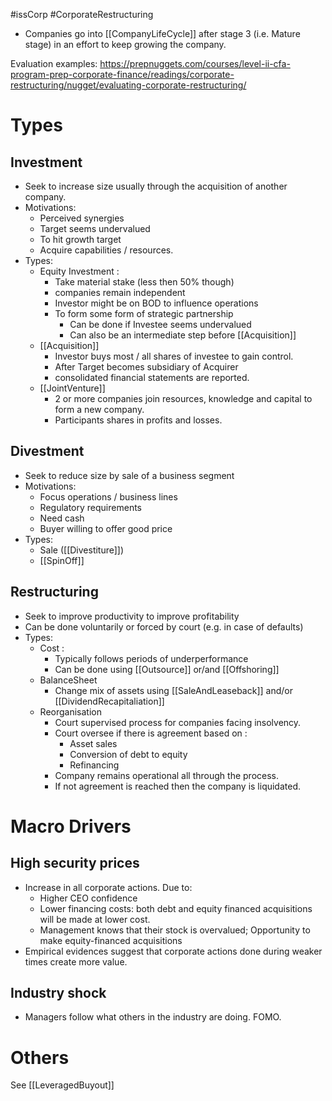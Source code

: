 #issCorp #CorporateRestructuring 

- Companies go into [[CompanyLifeCycle]] after stage 3 (i.e. Mature stage) in an effort to keep growing the company. 

Evaluation examples: https://prepnuggets.com/courses/level-ii-cfa-program-prep-corporate-finance/readings/corporate-restructuring/nugget/evaluating-corporate-restructuring/

# Types
## Investment 
- Seek to increase size usually through the acquisition of another company. 
- Motivations: 
	- Perceived synergies 
	- Target seems undervalued 
	- To hit growth target 
	- Acquire capabilities / resources. 
 - Types: 
	 - Equity Investment :
		 - Take material stake (less then 50% though)
		 - companies remain independent 
		 - Investor might be on BOD to influence operations 
		 - To form some form of strategic partnership
			 - Can be done if Investee seems undervalued 
			 - Can also be an intermediate step before [[Acquisition]] 
	 - [[Acquisition]] 
		 - Investor buys most / all shares of investee to gain control. 
		 - After Target becomes subsidiary of Acquirer 
		 - consolidated financial statements are reported. 
	 - [[JointVenture]] 
		 - 2 or more companies join resources, knowledge and capital to form a new company. 
		 - Participants shares in profits and losses. 
## Divestment 
- Seek to reduce size by sale of a business segment 
- Motivations: 
	- Focus operations / business lines 
	- Regulatory requirements 
	- Need cash 
	- Buyer willing to offer good price 
- Types: 
	- Sale ([[Divestiture]]) 
	- [[SpinOff]]
## Restructuring 
- Seek to improve productivity to improve profitability 
- Can be done voluntarily or forced by court (e.g. in case of defaults)
- Types: 
	- Cost :
		- Typically follows periods of underperformance 
		- Can be done using [[Outsource]] or/and [[Offshoring]]
	- BalanceSheet 
		 - Change mix of assets using [[SaleAndLeaseback]] and/or [[DividendRecapitaliation]]
	- Reorganisation 
		 - Court supervised process for companies facing insolvency. 
		 - Court oversee if there is agreement based on : 
			 - Asset sales 
			 - Conversion of debt to equity 
			 - Refinancing 
		 - Company remains operational all through the process. 
		 - If not agreement is reached then the company is liquidated. 
# Macro Drivers
## High security prices 
- Increase in all corporate actions. Due to: 
	- Higher CEO confidence 
	- Lower financing costs: both debt and equity financed acquisitions will be made at lower cost. 
	- Management knows that their stock is overvalued; Opportunity to make equity-financed acquisitions 
- Empirical evidences suggest that corporate actions done during weaker times create more value. 

## Industry shock 
- Managers follow what others in the industry are doing. FOMO. 

# Others
See [[LeveragedBuyout]]
